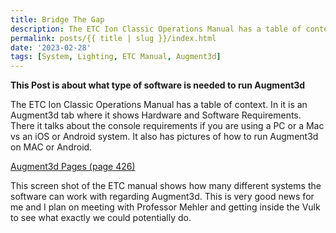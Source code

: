 ```yaml
---
title: Bridge The Gap
description: The ETC Ion Classic Operations Manual has a table of context and in it is an Augment3d tab where it shows Hardware and Software Requirements.
permalink: posts/{{ title | slug }}/index.html
date: '2023-02-28'
tags: [System, Lighting, ETC Manual, Augment3d]
---
```


**This Post is about what type of software is needed to run Augment3d**

The ETC Ion Classic Operations Manual has a table of context. In it is an Augment3d tab where it shows Hardware and Software Requirements. There it talks about the console requirements if you are using a PC or a Mac vs an iOS or Android system. It also has pictures of how to run Augment3d on MAC or Android.

[Augment3d Pages (page 426)](https://drive.google.com/file/d/1luM0Ibr_f94PwYefwinj__lBW3TCDeJ2/view)


This screen shot of the ETC manual shows how many different systems the software can work with regarding Augment3d. This is very good news for me and I plan on meeting with Professor Mehler and getting inside the Vulk to see what exactly we could potentially do. 
